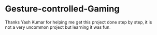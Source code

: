 # Gesture-controlled-Gaming
Thanks Yash Kumar for helping me get this project done step by step, it is not a very uncommon project but learning it was fun. 
